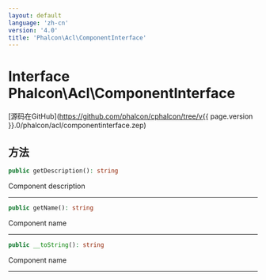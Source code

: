 ```yaml
---
layout: default
language: 'zh-cn'
version: '4.0'
title: 'Phalcon\Acl\ComponentInterface'
---
```


# Interface **Phalcon\Acl\ComponentInterface**

[源码在GitHub](https://github.com/phalcon/cphalcon/tree/v{{ page.version }}.0/phalcon/acl/componentinterface.zep)

## 方法

```php
public getDescription(): string
```

Component description

* * *

```php
public getName(): string
```

Component name

* * *

```php
public __toString(): string
```

Component name

* * *